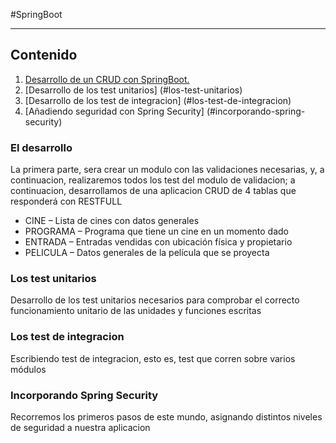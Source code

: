#SpringBoot
***
## Contenido
1. [Desarrollo de un CRUD con SpringBoot.](#el-desarrollo)
2. [Desarrollo de los test unitarios] (#los-test-unitarios)
3. [Desarrollo de los test de integracion] (#los-test-de-integracion)
4. [Añadiendo seguridad con Spring Security] (#incorporando-spring-security)

### El desarrollo
La primera parte, sera crear un modulo con las validaciones necesarias, y, a continuacion, realizaremos todos los test del modulo de validacion; a continuacion, desarrollamos de una aplicacion CRUD de 4 tablas que responderá con RESTFULL
* CINE – Lista de cines con datos generales
* PROGRAMA – Programa que tiene un cine en un momento dado
* ENTRADA – Entradas vendidas con ubicación física y propietario
* PELICULA – Datos generales de la película que se proyecta

### Los test unitarios
Desarrollo de los test unitarios necesarios para comprobar el correcto funcionamiento unitario de las unidades y funciones escritas

### Los test de integracion
Escribiendo test de integracion, esto es, test que corren sobre varios módulos

### Incorporando Spring Security
Recorremos los primeros pasos de este mundo, asignando distintos niveles de seguridad a nuestra aplicacion